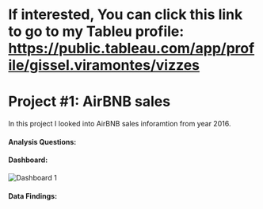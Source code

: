 # If interested, You can click this link to go to my Tableu profile: https://public.tableau.com/app/profile/gissel.viramontes/vizzes

# Project #1: AirBNB sales
  In this project I looked into AirBNB sales inforamtion from year 2016. 

#### Analysis Questions:

#### Dashboard: 
![Dashboard 1](https://github.com/gigimontes/Tableau-Projects/assets/143570053/fba9e4a3-a577-4a05-97d3-66115f15a802)

#### Data Findings:






